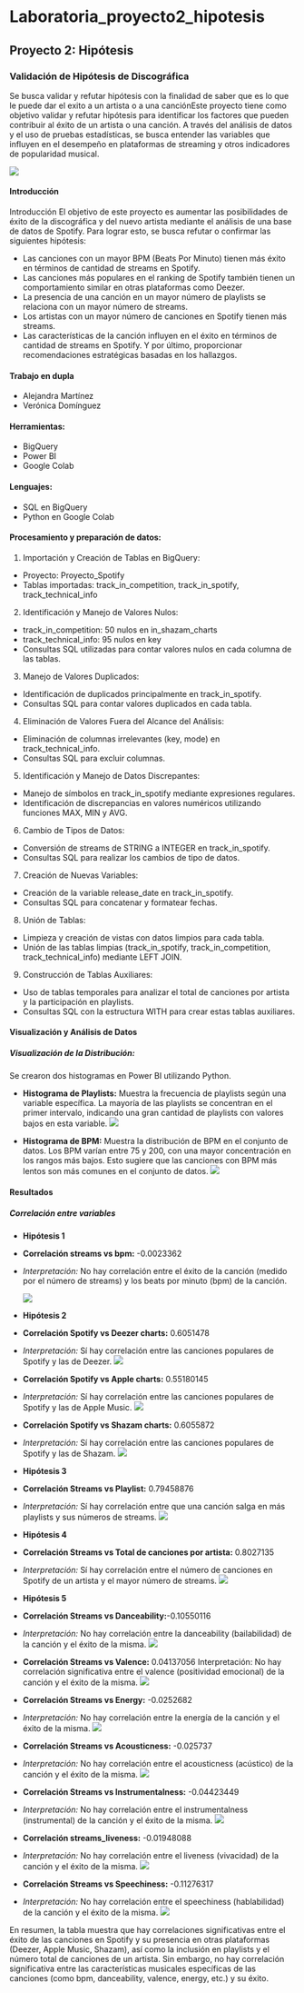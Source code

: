# Laboratoria_proyecto2_hipotesis
## Proyecto 2: Hipótesis
### Validación de Hipótesis de Discográfica
Se busca validar y refutar hipótesis con la finalidad de saber que es lo que le puede dar el exito a un artista o a una canciónEste proyecto tiene como objetivo validar y refutar hipótesis para identificar los factores que pueden contribuir al éxito de un artista o una canción. A través del análisis de datos y el uso de pruebas estadísticas, se busca entender las variables que influyen en el desempeño en plataformas de streaming y otros indicadores de popularidad musical.

![](imagenes/streaming_musica.jpeg)

#### Introducción
Introducción
El objetivo de este proyecto es aumentar las posibilidades de éxito de la discográfica y del nuevo artista mediante el análisis de una base de datos de Spotify. Para lograr esto, se busca refutar o confirmar las siguientes hipótesis:
- Las canciones con un mayor BPM (Beats Por Minuto) tienen más éxito en términos de cantidad de streams en Spotify.
- Las canciones más populares en el ranking de Spotify también tienen un comportamiento similar en otras plataformas como Deezer.
- La presencia de una canción en un mayor número de playlists se relaciona con un mayor número de streams.
- Los artistas con un mayor número de canciones en Spotify tienen más streams.
- Las características de la canción influyen en el éxito en términos de cantidad de streams en Spotify.
Y por último, proporcionar recomendaciones estratégicas basadas en los hallazgos.
#### Trabajo en dupla
- Alejandra Martínez 
- Verónica Domínguez
#### Herramientas:
- BigQuery
- Power BI
- Google Colab

#### Lenguajes:
- SQL en BigQuery 
- Python en Google Colab
#### Procesamiento y preparación de datos:
1. Importación y Creación de Tablas en BigQuery:
- Proyecto: Proyecto_Spotify
- Tablas importadas: track_in_competition, track_in_spotify, track_technical_info
2. Identificación y Manejo de Valores Nulos:
- track_in_competition: 50 nulos en in_shazam_charts
- track_technical_info: 95 nulos en key
- Consultas SQL utilizadas para contar valores nulos en cada columna de las tablas.
3.  Manejo de Valores Duplicados:
- Identificación de duplicados principalmente en track_in_spotify.
- Consultas SQL para contar valores duplicados en cada tabla.
4.  Eliminación de Valores Fuera del Alcance del Análisis:
- Eliminación de columnas irrelevantes (key, mode) en track_technical_info.
- Consultas SQL para excluir columnas.
5. Identificación y Manejo de Datos Discrepantes:
- Manejo de símbolos en track_in_spotify mediante expresiones regulares.
- Identificación de discrepancias en valores numéricos utilizando funciones MAX, MIN y AVG.
6. Cambio de Tipos de Datos:
- Conversión de streams de STRING a INTEGER en track_in_spotify.
- Consultas SQL para realizar los cambios de tipo de datos.
7. Creación de Nuevas Variables:
- Creación de la variable release_date en track_in_spotify.
- Consultas SQL para concatenar y formatear fechas.
8. Unión de Tablas:
- Limpieza y creación de vistas con datos limpios para cada tabla.
- Unión de las tablas limpias (track_in_spotify, track_in_competition, track_technical_info) mediante LEFT JOIN.
9. Construcción de Tablas Auxiliares:
- Uso de tablas temporales para analizar el total de canciones por artista y la participación en playlists.
- Consultas SQL con la estructura WITH para crear estas tablas auxiliares.
  
#### Visualización y Análisis de Datos
##### Visualización de la Distribución:
Se crearon dos histogramas en Power BI utilizando Python.
- **Histograma de Playlists:** Muestra la frecuencia de playlists según una variable específica. La mayoría de las playlists se concentran en el primer intervalo, indicando una gran cantidad de playlists con valores bajos en esta variable.
![](imagenes/histograma.jpg)

- **Histograma de BPM:** Muestra la distribución de BPM en el conjunto de datos. Los BPM varían entre 75 y 200, con una mayor concentración en los rangos más bajos. Esto sugiere que las canciones con BPM más lentos son más comunes en el conjunto de datos.
![](imagenes/histograma2.jpg)

#### Resultados
##### Correlación entre variables
- **Hipótesis 1**
- **Correlación streams vs bpm:** -0.0023362
- *Interpretación:* No hay correlación entre el éxito de la canción (medido por el número de streams) y los beats por minuto (bpm) de la canción.

   ![](imagenes/bpmsvsstreams.png)
  
- **Hipótesis 2**
- **Correlación Spotify vs Deezer charts:** 0.6051478
- *Interpretación:* Sí hay correlación entre las canciones populares de Spotify y las de Deezer.
 ![](imagenes/spotifyvsdeezercharts.png)
- **Correlación Spotify vs Apple charts:** 0.55180145
- *Interpretación:* Sí hay correlación entre las canciones populares de Spotify y las de Apple Music.
   ![](imagenes/spotifyvsapplecharts.png)
- **Correlación Spotify vs Shazam charts:** 0.6055872
- *Interpretación:* Sí hay correlación entre las canciones populares de Spotify y las de Shazam.
 ![](imagenes/spotifyvsshazamcharts.png)
- **Hipótesis 3**
- **Correlación Streams vs Playlist:** 0.79458876
- *Interpretación:* Sí hay correlación entre que una canción salga en más playlists y sus números de streams.
   ![](imagenes/playlistvsstreams.png)
- **Hipótesis 4**
- **Correlación Streams vs Total de canciones por artista:** 0.8027135
- *Interpretación:* Sí hay correlación entre el número de canciones en Spotify de un artista y el mayor número de streams.
   ![](imagenes/streamstotalcanciones.png)
- **Hipótesis 5**
- **Correlación Streams vs Danceability:**-0.10550116
- *Interpretación:* No hay correlación entre la danceability (bailabilidad) de la canción y el éxito de la misma.
   ![](imagenes/dancestreams.png)
- **Correlación Streams vs Valence:** 0.04137056
Interpretación: No hay correlación significativa entre el valence (positividad emocional) de la canción y el éxito de la misma.
 ![](imagenes/valencestreams.png)
- **Correlación Streams vs Energy:** -0.0252682
- *Interpretación:* No hay correlación entre la energía de la canción y el éxito de la misma.
    ![](imagenes/energiastreams.png)
- **Correlación Streams vs Acousticness:** -0.025737
- *Interpretación:* No hay correlación entre el acousticness (acústico) de la canción y el éxito de la misma.
   ![](imagenes/acusticavsstreams.png)
- **Correlación Streams vs Instrumentalness:** -0.04423449
- *Interpretación:* No hay correlación entre el instrumentalness (instrumental) de la canción y el éxito de la misma.
   ![](imagenes/instrumentalidadstreams.png)
- **Correlación streams_liveness:** -0.01948088
- *Interpretación:* No hay correlación entre el liveness (vivacidad) de la canción y el éxito de la misma.
   ![](imagenes/livenessstreams.png)
- **Correlación Streams vs Speechiness:** -0.11276317
- *Interpretación:* No hay correlación entre el speechiness (hablabilidad) de la canción y el éxito de la misma.
   ![](imagenes/speechstreams.png)

En resumen, la tabla muestra que hay correlaciones significativas entre el éxito de las canciones en Spotify y su presencia en otras plataformas (Deezer, Apple Music, Shazam), así como la inclusión en playlists y el número total de canciones de un artista. Sin embargo, no hay correlación significativa entre las características musicales específicas de las canciones (como bpm, danceability, valence, energy, etc.) y su éxito.







